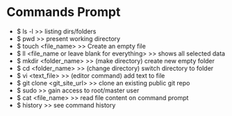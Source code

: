 # Commands Prompt 

- $ ls -l >> listing dirs/folders
- $ pwd   >> present working directory
- $ touch <file_name>  >> Create an empty file
- $ ll <file_name or leave blank for everything> >> shows all selected data
- $ mkdir <folder_name> >> (make directory) create new empty folder
- $ cd <folder_name>    >> (change directory) switch directory to folder
- $ vi <text_file> >> (editor command) add text to file
- $ git clone <git_site_url> >> clone an existing public git repo
- $ sudo >> gain access to root/master user
- $ cat <file_name> >> read file content on command prompt
- $ history >> see command history
  
  
  
  
  
 
 
 
